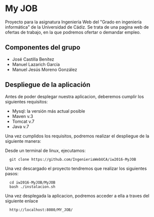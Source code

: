 <h1>My JOB</h1>

Proyecto para la asignatura Ingeniería Web del "Grado en ingeniería informática" de la Universidad de Cádiz. 
Se trata de una pagina web de ofertas de trabajo, en la que podremos ofertar o demandar empleo.

<h2>Componentes del grupo</h2>

<ul>
<li>José Castilla Benítez
<li>Manuel Lazarich García
<li>Manuel Jesús Moreno González
</ul>

<h2>Despliegue de la aplicación</h2>

Antes de poder desplegar nuestra aplicacion, deberemos cumplir los siguientes requisitos: 

<ul>
<li>Mysql: la versión más actual posible
<li>Maven v.3
<li>Tomcat v.7
<li>Java v.7
</ul>

Una vez cumplidos los requisitos, podremos realizar el despliegue de la siguiente manera:

Desde un terminal de linux, ejecutamos:

      git clone https://github.com/IngenieriaWebUCA/iw2016-MyJOB

Una vez descargado el proyecto tendremos que realizar los siguientes pasos:

      cd iw2016-MyJOB/MyJOB
      bash ./instalacion.sh

Una vez desplegada la aplicacion, podremos acceder a ella a traves del siguiente enlace

      http://localhost:8080/MY_JOB/




